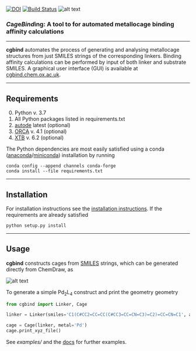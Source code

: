 [![DOI](https://zenodo.org/badge/DOI/10.5281/zenodo.3550545.svg)](https://doi.org/10.5281/zenodo.3550545) [![Build Status](https://travis-ci.org/duartegroup/cgbind.svg?branch=master)](https://travis-ci.org/duartegroup/cgbind)
![alt text](cgbind/common/llogo.png)
### *C*a*g*e*Bind*ing: A tool to for automated metallocage binding affinity calculations
***

**cgbind** automates the process of generating and analysing metallocage structures
from just SMILES strings of the corresponding linkers. Binding affinity
calculations can be performed by input of both linker and substrate
SMILES. A graphical user interface (GUI) is available at
[cgbind.chem.ox.ac.uk](http://cgbind.chem.ox.ac.uk).

***

## Requirements
0. Python v. 3.7
1. All Python packages listed in requirements.txt 
2. [autode](https://github.com/duartegroup/autodE) latest (optional)
3. [ORCA](https://sites.google.com/site/orcainputlibrary/home) v. 4.1 (optional)
4. [XTB](https://github.com/grimme-lab/xtb) v. 6.2 (optional)

The Python dependencies are most easily satisfied using a conda
([anaconda](https://www.anaconda.com/distribution)/[miniconda](https://docs.conda.io/en/latest/miniconda.html))
installation by running

```
conda config --append channels conda-forge
conda install --file requirements.txt
```

***

## Installation

For installation instructions see the [installation instructions](https://duartegroup.github.io/cgbind/install.html).
If the requirements are already satisfied
```
python setup.py install
```

***

## Usage

**cgbind** constructs cages from [SMILES](https://en.wikipedia.org/wiki/Simplified_molecular-input_line-entry_system)
strings, which can be generated directly from ChemDraw, as

![alt text](cgbind/common/SMILES_generation.png)


To generate a simple Pd<sub>2</sub>L<sub>4</sub> construct and print the geometry geometry
```python
from cgbind import Linker, Cage

linker = Linker(smiles='C1(C#CC2=CC=CC(C#CC3=CC=CN=C3)=C2)=CC=CN=C1', arch_name='m2l4')

cage = Cage(linker, metal='Pd')
cage.print_xyz_file()
```

See _examples/_ and the [docs](https://duartegroup.github.io/cgbind/examples.html)
for further examples.
